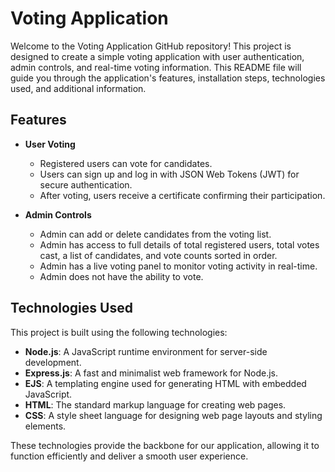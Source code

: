 # Voting Application

Welcome to the Voting Application GitHub repository! This project is designed to create a simple voting application with user authentication, admin controls, and real-time voting information. This README file will guide you through the application's features, installation steps, technologies used, and additional information.

## Features

- **User Voting**
  - Registered users can vote for candidates.
  - Users can sign up and log in with JSON Web Tokens (JWT) for secure authentication.
  - After voting, users receive a certificate confirming their participation.
  
- **Admin Controls**
  - Admin can add or delete candidates from the voting list.
  - Admin has access to full details of total registered users, total votes cast, a list of candidates, and vote counts sorted in order.
  - Admin has a live voting panel to monitor voting activity in real-time.
  - Admin does not have the ability to vote.

## Technologies Used

This project is built using the following technologies:

- **Node.js**: A JavaScript runtime environment for server-side development.
- **Express.js**: A fast and minimalist web framework for Node.js.
- **EJS**: A templating engine used for generating HTML with embedded JavaScript.
- **HTML**: The standard markup language for creating web pages.
- **CSS**: A style sheet language for designing web page layouts and styling elements.

These technologies provide the backbone for our application, allowing it to function efficiently and deliver a smooth user experience.


